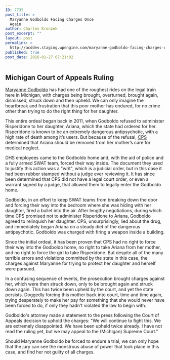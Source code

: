 ```yaml
---
ID: 7735
post_title: >
  Maryanne Godboldo Facing Charges Once
  Again
author: Charles Kronzek
post_excerpt: ""
layout: post
permalink: >
  http://acddev.staging.wpengine.com/maryanne-godboldo-facing-charges-once-again.html
published: true
post_date: 2016-01-27 07:21:02
---
```

<h2><b>Michigan Court of Appeals Ruling </b></h2>
<a href="http://www.childprotectiveservicesdefense.com/positive-changes-michigan-cps-policy.html" target="_blank"><span style="font-weight: 400;">Maryanne Godboldo</span></a><span style="font-weight: 400;"> has had one of the roughest rides on the legal train here in Michigan, with charges being brought, overturned, brought again, dismissed, struck down and then upheld. We can only imagine the heartbreak and frustration that this poor mother has endured, for no crime other than trying to do the right thing for her daughter.</span><!--more-->

<span style="font-weight: 400;">This entire ordeal began back in 2011, when Godboldo refused to administer Risperidone to her daughter, Ariana, which the state had ordered for her. Risperidone is known to be an extremely dangerous antipsychotic, with a high rate of death among it’s users. But because of the refusal, </span><a href="http://www.childprotectiveservicesdefense.com/the-childs-best-interests-or-the-states.html" target="_blank"><span style="font-weight: 400;">CPS</span></a><span style="font-weight: 400;"> determined that Ariana should be removed from her mother’s care for medical neglect.</span>

<span style="font-weight: 400;">DHS employees came to the Godboldo home and, with the aid of police and a fully armed SWAT team, forced their way inside. The document they used to justify this action was a "writ", which is a judicial order, but in this case it had been rubber stamped without a judge ever reviewing it. It has since been determined that CPS did not have a legal court order, or even a warrant signed by a judge, that allowed them to legally enter the Godboldo home.</span>

Godboldo, in an effort to keep SWAT teams from breaking down the door and forcing their way into the bedroom where she was hiding with her daughter, fired a bullet into the air. After lengthy negotiations, during which time CPS promised not to administer Risperidone to Ariana, Godboldo agreed to relinquish her daughter. CPS, unsurprisingly, lied about the drug, and immediately began Ariana on a steady diet of the dangerous antipsychotic. Godboldo was charged with firing a weapon inside a building.

<span style="font-weight: 400;">Since the initial ordeal, it has been proven that CPS had no right to force their way into the Godboldo home, no right to take Ariana from her mother, and no right to force the girl to take Risperidone. But despite all of the many terrible errors and violations committed by the state in this case, the charges against Maryanne for trying to protect her daughter and herself were pursued.</span>

<span style="font-weight: 400;">In a confusing sequence of events, the prosecution brought charges against her, which were then struck down, only to be brought again and struck down again. This has twice been upheld by the court, and yet the state persists. Doggedly forcing this mother back into court, time and time again, trying desperately to make her pay for something that she would never have been forced to do, if only they hadn't violated the law to begin with.</span>

<span style="font-weight: 400;">Godboldo's attorney made a statement to the press following the Court of Appeals decision to uphold the charges: "We will continue to fight this. We are extremely disappointed. We have been upheld twice already. I have not read the ruling yet, but we may appeal to the (Michigan) Supreme Court."</span>

<span style="font-weight: 400;">Should Maryanne Godboldo be forced to endure a trial, we can only hope that the jury can see the monstrous abuse of power that took place in this case, and find her not guilty of all charges.</span>

&nbsp;